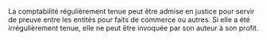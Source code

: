 La comptabilité régulièrement tenue peut être admise en justice pour servir de preuve entre les entités pour faits de
commerce ou autres.
Si elle a été irrégulièrement tenue, elle ne peut être invoquée par son auteur à son profit.